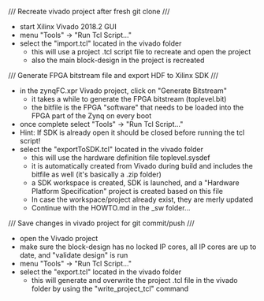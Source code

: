 /// Recreate vivado project after fresh git clone ///
- start Xilinx Vivado 2018.2 GUI
- menu "Tools" -> "Run Tcl Script..."
- select the "import.tcl" located in the vivado folder
  - this will use a project .tcl script file to recreate and open the project
  - also the main block-design in the project is recreated

/// Generate FPGA bitstream file and export HDF to Xilinx SDK ///
- in the zynqFC.xpr Vivado project, click on "Generate Bitstream"
  - it takes a while to generate the FPGA bitstream (toplevel.bit)
  - the bitfile is the FPGA "software" that needs to be loaded into the FPGA part of the Zynq on every boot
- once complete select "Tools" -> "Run Tcl Script..."
- Hint: If SDK is already open it should be closed before running the tcl script!
- select the "exportToSDK.tcl" located in the vivado folder
  - this will use the hardware definition file toplevel.sysdef
  - it is automatically created from Vivado during build and includes the bitfile as well (it's basically a .zip folder)
  - a SDK workspace is created, SDK is launched, and a "Hardware Platform Specification" project is created based on this file
  - In case the workspace/project already exist, they are merly updated
  - Continue with the HOWTO.md in the _sw folder...

/// Save changes in vivado project for git commit/push ///
- open the Vivado project
- make sure the block-design has no locked IP cores, all IP cores are up to date, and "validate design" is run
- menu "Tools" -> "Run Tcl Script..."
- select the "export.tcl" located in the vivado folder
  - this will generate and overwrite the project .tcl file in the vivado folder by using the "write_project_tcl" command
